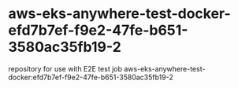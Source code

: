 # aws-eks-anywhere-test-docker-efd7b7ef-f9e2-47fe-b651-3580ac35fb19-2
repository for use with E2E test job aws-eks-anywhere-test-docker:efd7b7ef-f9e2-47fe-b651-3580ac35fb19-2
